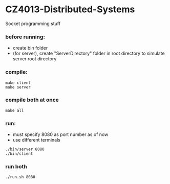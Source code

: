 # CZ4013-Distributed-Systems

Socket programming stuff

### before running:

-   create bin folder
-   (for server), create "ServerDirectory" folder in root directory to simulate server root directory

### compile:

```
make client
make server
```


### compile both at once
```
make all
```

### run:

-   must specify 8080 as port number as of now
-   use different terminals

```
./bin/server 8080
./bin/client
```

### run both
```
./run.sh 8080
```
